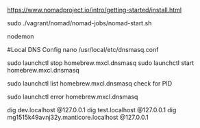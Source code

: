 





https://www.nomadproject.io/intro/getting-started/install.html




sudo ./vagrant/nomad/nomad-jobs/nomad-start.sh

nodemon



#Local DNS Config
nano /usr/local/etc/dnsmasq.conf

sudo launchctl stop homebrew.mxcl.dnsmasq
sudo launchctl start homebrew.mxcl.dnsmasq


sudo launchctl list homebrew.mxcl.dnsmasq
check for PID

sudo launchctl error homebrew.mxcl.dnsmasq

dig dev.localhost @127.0.0.1
dig test.localhost @127.0.0.1
dig mg1515k49avnj32y.manticore.localhost @127.0.0.1
